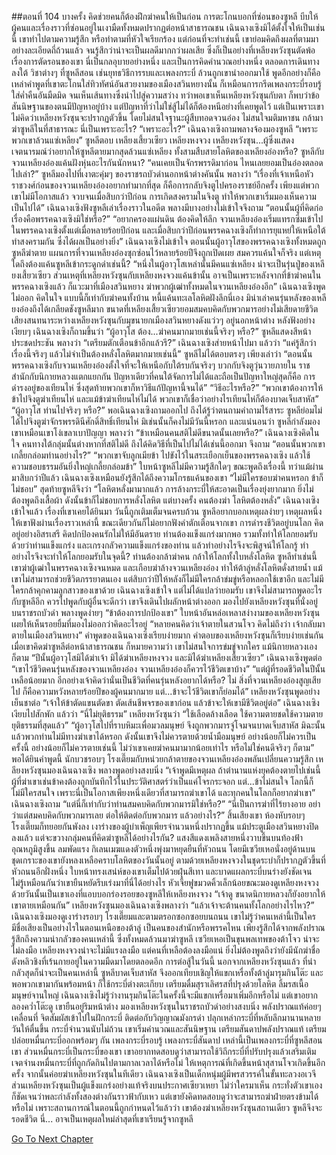 ##ตอนที่ 104 บางครั้ง คิดช่วยคนก็ต้องฝึกฆ่าคนให้เป็นก่อน
การตะโกนบอกที่ซ่อนของซูหลี บีบให้ผู้คนและเรื่องราวที่ซ่อนอยู่ในเงามืดทั้งหมดปรากฏต่อหน้าสาธารณชน เฉินฉางเซิงมิได้ตั้งใจให้เป็นเช่นนี้ เขาทำไปตามความรู้สึก หรือทำตามที่หัวใจเรียกร้อง แต่ก่อนที่จะทำเช่นนี้ เขาย่อมคิดถึงผลที่ตามมาอย่างละเอียดถี่ถ้วนแล้ว จนรู้สึกว่าน่าจะเป็นผลดีมากกว่าผลเสีย ซึ่งก็เป็นอย่างที่เหลียงหวังซุนตัดพ้อเรื่องการตัดรอนของเขา
นี่เป็นกลอุบายอย่างหนึ่ง และเป็นการคิดคำนวณอย่างหนึ่ง ตลอดการเดินทางลงใต้ วิชาต่างๆ ที่ซูหลีสอน เช่นยุทธวิธีการรบและเพลงกระบี่ ล้วนถูกเขานำออกมาใช้ พูดอีกอย่างก็คือ เหล่าคำพูดที่เขาตะโกนใส่ทิวทัศน์อันสวยงามของเมืองสวินหยางนั้น ก็เหมือนการกรีดเพลงกระบี่รอบรู้ใส่ค่ำคืนอันมืดมิด จนเห็นเส้นทางซึ่งนำไปสู่ความสว่าง
ทว่าพอเขาเห็นเหลียงหวังซุนกับตา ก็พบว่าข้อสันนิษฐานของตนมีปัญหาอยู่บ้าง แต่ปัญหาที่ว่าไม่ใช่สู้ไม่ได้ก็ต้องหนีอย่างที่เคยพูดไว้ แต่เป็นเพราะเขาไม่คิดว่าเหลียงหวังซุนจะปรากฏตัวขึ้น โดยไม่สนใจฐานะผู้สืบทอดจวนอ๋อง ไม่สนใจมติมหาชน กล้ามาฆ่าซูหลีในที่สาธารณะ นี่เป็นเพราะอะไร?
“เพราะอะไร?” เฉินฉางเซิงถามพลางจ้องมองซูหลี
“เพราะพวกเขาล้วนแซ่เหลียง” ซูหลีตอบ
เหลียงเสี้ยวเซียว เหลียงหงจวง เหลียงหวังซุน...ผู้ซึ่งแสดงเจตนารมณ์ว่าอยากให้ซูหลีตายมากสุดล้วนแซ่เหลียง ทั้งสามสืบสายโลหิตของเหลียงอ๋องหรือ? ซูหลีกับจวนเหลียงอ๋องแค้นฝังหุ่นอะไรกันนักหนา?
“คนเคยเป็นจักรพรรดิมาก่อน ไหนเลยยอมเป็นอ๋องตลอดไปเล่า?” ซูหลีมองไปที่เงาตะคุ่มๆ ของราชรถบัวดำนอกหน้าต่างคันนั้น พลางว่า “เรื่องที่เจ้าเหนือหัวราชวงศ์ก่อนของจวนเหลียงอ๋องอยากทำมากที่สุด ก็คือการกลับจิงตูไปครองราชย์อีกครั้ง เพียงแต่พวกเขาไม่มีโอกาสแล้ว จวบจนเมื่อสิบกว่าปีก่อน การเกิดสงครามในจิงตู ทำให้พวกเขาเริ่มมองเห็นความเป็นไปได้”
เฉินฉางเซิงฟังซูหลีเล่าเรื่องราวในอดีต พลางมีบางอย่างไม่เข้าใจจึงถาม “ตอนนั้นผู้ที่คิดก่อเรื่องคือพรรคฉางเซิงมิใช่หรือ?”
“อยากครองแผ่นดิน ต้องคิดให้ลึก จวนเหลียงอ๋องเริ่มแทรกซึมเข้าไปในพรรคฉางเซิงตั้งแต่เมื่อหลายร้อยปีก่อน และเมื่อสิบกว่าปีก่อนพรรคฉางเซิงก็ทำการยุแหย่ให้เหนือใต้ทำสงครามกัน ซึ่งได้ผลเป็นอย่างยิ่ง”
เฉินฉางเซิงไม่เข้าใจ ตอนนั้นผู้อาวุโสของพรรคฉางเซิงทั้งหมดถูกซูหลีฆ่าตาย แผนการที่จวนเหลียงอ๋องซุกซ่อนไว้หลายร้อยปีจึงถูกเปิดเผย สมควรแค้นใจก็จริง แต่เหตุใดถึงต้องแค้นซูหลีเข้ากระดูกดำเช่นนี้?
“หนึ่งในผู้อาวุโสเหล่านั้นมีคนแซ่เหลียง น่าจะเป็นรุ่นปู่ของเหลียงเสี้ยวเซียว ส่วนเหตุที่เหลียงหวังซุนกับเหลียงหงจวงแค้นข้านั้น อาจเป็นเพราะหลังจากที่ข้าฆ่าคนในพรรคฉางเซิงแล้ว ก็แวะมาที่เมืองสวินหยาง ฆ่าพวกผู้เฒ่าทั้งหมดในจวนเหลียงอ๋องอีก”
เฉินฉางเซิงพูดไม่ออก คิดในใจ แบบนี้ก็เท่ากับฆ่าคนทั้งบ้าน หนี้แค้นทะเลโลหิตฝังลึกนี่เอง มิน่าเล่าคนรุ่นหลังของเหลียงอ๋องถึงได้เกลียดชังซูหลีมาก ขนาดที่เหลียงเสี้ยวเซียวยอมสมคบคิดกับพวกมารอย่างไม่เสียดายชีวิต
เสียงสนทนาระหว่างเหลียงหวังซุนกับมุขนายกเมืองสวินหยางดังแว่วๆ อยู่นอกหน้าต่าง
หลังฟังอย่างเงียบๆ เฉินฉางเซิงก็ถามขึ้นว่า “ผู้อาวุโส ต้อง...ฆ่าคนมากมายเช่นนี้จริงๆ หรือ?”
ซูหลีแสดงสีหน้าประชดประชัน พลางว่า “เตรียมตักเตือนข้าอีกแล้วรึ?”
เฉินฉางเซิงส่ายหน้าไปมา แล้วว่า “แค่รู้สึกว่าเรื่องนี้จริงๆ แล้วไม่จำเป็นต้องหลั่งโลหิตมากมายเช่นนี้”
ซูหลีไม่ได้ตอบตรงๆ เพียงเล่าว่า “ตอนนั้น พรรคฉางเซิงกับจวนเหลียงอ๋องตั้งใจที่จะให้เหนือกับใต้รบกันจริงๆ บวกกับจิงตูวุ่นวายภายใน ราชสำนักกับนิกายหลวงแตกแยกกัน ปัญหาเดียวที่คนใต้จัดการไม่ได้และถือเป็นปัญหาใหญ่สุดก็คือ การดำรงอยู่ของเทียนไห่ ซึ่งสุดท้ายพวกเขาก็หาวิธีแก้ปัญหานี้จนได้”
“วิธีอะไรหรือ?”
“พวกเขาต้องการให้ข้าไปจิงตูฆ่าเทียนไห่ และแม้ข้าฆ่าเทียนไห่ไม่ได้ พวกเขาก็เชื่อว่าอย่างไรเทียนไห่ก็ต้องบาดเจ็บสาหัส”
“ผู้อาวุโส ท่านไปจริงๆ หรือ?” พอเฉินฉางเซิงถามออกไป ถึงได้รู้ว่าตนถามคำถามไร้สาระ
ซูหลีย่อมไม่ได้ไปจิงตูฆ่าจักรพรรดินีศักดิ์สิทธิ์เทียนไห่ มิเช่นนั้นก็คงไม่มีวันนี้หรอก และแน่นอนว่า ซูหลีกำลังมองเขาเหมือนเขาโง่เขลาเบาปัญญา พลางว่า “ข้าเหมือนคนสติไม่ดีขนาดนั้นเลยหรือ?”
เฉินฉางเซิงคิดในใจ คนทางใต้กลุ่มนั้นต่างหากที่สติไม่ดี ถึงได้คิดวิธีที่เป็นไปไม่ได้เช่นนี้ออกมา จึงถาม “ตอนนั้นพวกเขาเกลี้ยกล่อมท่านอย่างไร?”
“พวกเขาจับลูกเมียข้า ไปขังไว้ในสระเยือกเย็นของพรรคฉางเซิง แล้วใช้ความชอบธรรมอันยิ่งใหญ่เกลี้ยกล่อมข้า”
ใบหน้าซูหลีไม่มีความรู้สึกใดๆ ขณะพูดถึงเรื่องนี้ ทว่าแม้ผ่านมาสิบกว่าปีแล้ว เฉินฉางเซิงเหมือนยังรู้สึกได้ถึงความโกรธแค้นของเขา
“ไม่มีใครชอบฆ่าคนหรอก ข้าก็ไม่ชอบ”
สุดท้ายซูหลีจึงว่า “โลหิตหลั่งมามากแล้ว การล้างกระบี่ให้สะอาดเป็นเรื่องยุ่งยากมาก ยิ่งไม่ต้องพูดถึงเสื้อผ้า ดังนั้นข้าก็ไม่ชอบการหลั่งโลหิต แต่บางครั้ง คนต้องฆ่า โลหิตต้องหลั่ง”
เฉินฉางเซิงเข้าใจแล้ว เรื่องที่เขาเคยได้ยินมา วันนี้ถูกเติมเต็มจนครบถ้วน ซูหลีอยากบอกเหตุผลง่ายๆ เหตุผลหนึ่งให้เขาฟังผ่านเรื่องราวเหล่านี้ ขณะเดียวกันก็ไม่อยากฟังคำตักเตือนจากเขา
การดำรงชีวิตอยู่บนโลก คิดอยู่อย่างอิสรเสรี คิดปกป้องคนรักไม่ให้มีอันตราย ท่านต้องแข็งแกร่งมากพอ รวมทั้งทำให้โลกยอมรับด้วยว่าท่านแข็งแกร่ง และเกรงกลัวความแข็งแกร่งของท่าน แล้วทำอย่างไรจึงจะพิสูจน์ให้โลกรู้ ทำอย่างไรจึงจะทำให้โลกยอมรับในจุดนี้? ท่านต้องกล้าฆ่าคน กล้าให้โลกทั้งใบหลั่งโลหิต
ซูหลีทำเช่นนี้ เขาฆ่าผู้เฒ่าในพรรคฉางเซิงจนหมด และเกือบฆ่าล้างจวนเหลียงอ๋อง ทำให้ต้าลู่หลั่งโลหิตดั่งสายน้ำ แม้เขาไม่สามารถช่วยชีวิตภรรยาตนเอง แต่สิบกว่าปีให้หลังก็ไม่มีใครกล้าข่มขู่หรือหลอกใช้เขาอีก และไม่มีใครกล้าคุกคามลูกสาวของเขาด้วย
เฉินฉางเซิงเข้าใจ แต่ไม่ได้แปลว่ายอมรับ เขาจึงไม่สามารถพูดอะไรกับซูหลีอีก ควรไปพูดกับผู้อื่นจะดีกว่า เขาจึงเดินไปผลักหน้าต่างออก มองไปยังเหลียงหวังซุนที่นั่งอยู่บนราชรถบัวดำ พลางพูดง่ายๆ “ข้าต้องการปกป้องเขา”
ใบหน้าอันหล่อเหลาสง่างามของเหลียงหวังซุนเผยให้เห็นรอยยิ้มที่มองไม่ออกว่าคิดอะไรอยู่ “หลายคนคิดว่าเจ้าตายในสวนโจว คิดไม่ถึงว่า เจ้ากลับมาตายในเมืองสวินหยาง”
คำพูดของเฉินฉางเซิงเรียบง่ายมาก คำตอบของเหลียงหวังซุนก็เรียบง่ายเช่นกัน เมื่อเขาคิดฆ่าซูหลีต่อหน้าสาธารณชน ก็หมายความว่า เขาไม่สนใจการข่มขู่จากใคร แม้นิกายหลวงเองก็ตาม
“ปีนั้นผู้อาวุโสมิได้ฆ่าเจ้า มิได้ฆ่าเหลียงหงจวง และมิได้ฆ่าเหลียงเสี้ยวเซียว”
เฉินฉางเซิงพูดต่อ “เขาไว้ชีวิตคนรุ่นหลังของจวนเหลียงอ๋อง จวนเหลียงอ๋องก็ควรไว้ชีวิตเขาบ้าง”
“แต่ผู้ที่รอดชีวิตในปีนั้นเหลือน้อยมาก อีกอย่างเจ้าคิดว่านั่นเป็นชีวิตที่คนรุ่นหลังอยากได้หรือ? ไม่ สิ่งที่จวนเหลียงอ๋องสูญเสียไป ก็คือความหวังหลายร้อยปีของผู้คนมากมาย แต่...ข้าจะไว้ชีวิตเขาก็ย่อมได้” เหลียงหวังซุนพูดอย่างเย็นชาต่อ “เจ้าให้ข้าตัดแขนตัดขา ตัดเส้นชีพจรของเขาก่อน แล้วข้าจะให้เขามีชีวิตอยู่ต่อ”
เฉินฉางเซิงเงียบไปสักพัก แล้วว่า “นี่ไม่ยุติธรรม”
เหลียงหวังซุนว่า “ใช้เลือดล้างเลือด ใช้ความตายชดใช้ความตาย ยุติธรรมที่สุดแล้ว”
“ผู้อาวุโสไปที่ราบหิมะเพื่อมวลมนุษย์ จึงถูกพวกมารจู่โจมจนบาดเจ็บสาหัส มิฉะนั้นแล้วพวกท่านไม่มีทางฆ่าเขาได้หรอก ดังนั้นเขาจึงไม่ควรตายด้วยน้ำมือมนุษย์ อย่างน้อยก็ไม่ควรเป็นครั้งนี้ อย่างน้อยก็ไม่ควรตายเช่นนี้ ไม่ว่าเขาเคยฆ่าคนมามากน้อยเท่าไร หรือไม่ใช่คนดีจริงๆ ก็ตาม”
พอได้ยินคำพูดนี้ นักบวชรอบๆ โรงเตี๊ยมกับหน่วยกล้าตายของจวนเหลียงอ๋องพลันเปลี่ยนความรู้สึก
เหลียงหวังซุนมองเฉินฉางเซิง พลางพูดอย่างสงบนิ่ง “เจ้าพูดมีเหตุผล ถ้าตำนานแห่งยุคต้องตายไปเช่นนี้ ผู้ที่ฆ่าเขาเช่นข้าคงต้องถูกบันทึกไว้ในประวัติศาสตร์ว่าเป็นแค่โจรกระจอก แต่...ข้าไม่สนใจ โลกนี้ก็ไม่มีใครสนใจ เพราะนี่เป็นโอกาสเพียงหนึ่งเดียวที่สามารถฆ่าเขาได้ และทุกคนในโลกก็อยากฆ่าเขา”
เฉินฉางเซิงถาม “แต่นี่ก็เท่ากับว่าท่านสมคบคิดกับพวกมารมิใช่หรือ?”
“นี่เป็นการฆ่าที่ไร้ยางอาย อย่าว่าแต่สมคบคิดกับพวกมารเลย ต่อให้ติดต่อกับพวกมาร แล้วอย่างไร?”
สิ้นเสียงเขา ห้องหับรอบๆ โรงเตี๊ยมก็ทยอยกันพังลง เงาร่างของผู้บำเพ็ญเพียรจำนวนหนึ่งปรากฏขึ้น
แม้ประตูเมืองสวินหยางปิดลงแล้ว แต่จะขวางกลุ่มคนที่คิดฆ่าซูหลีได้อย่างไรกัน?
แสงสีแดงเพลิงสายหนึ่งวาบขึ้นบนท้องฟ้า อุณหภูมิสูงขึ้น ลมพัดแรง กิเลนเมฆแดงตัวหนึ่งพุ่งมาหยุดยืนที่หัวถนน โดยมีเซวียเหอนั่งอยู่ด้านบน ชุดเกราะของเขายังหลงเหลือคราบโลหิตของวันนั้นอยู่ ตามด้วยเหลียงหงจวงในชุดระบำก็ปรากฏตัวขึ้นที่หัวถนนอีกฝั่งหนึ่ง ใบหน้าทรงเสน่ห์ของเขาเต็มไปด้วยฝุ่นสีเทา และบาดแผลกระบี่บนร่างยังชัดเจน ไม่รู้เหมือนกันว่าเขายืนหยัดรีบเร่งมาที่นี่ได้อย่างไร
หัวเจี้ยฟูขมวดคิ้วเล็กน้อยขณะมองดูเหลียงหงจวง ด้วยวันนั้นเป็นเขาเองที่แอบบอกร่องรอยของซูหลีให้เหลียงหงจวง
“เจ้าดู ขนาดนิกายหลวงก็ยังอยากให้เขาตายเหมือนกัน” เหลียงหวังซุนมองเฉินฉางเซิงพลางว่า “แล้วเจ้าจะต้านคนทั้งโลกอย่างไรไหว?”
เฉินฉางเซิงมองดูเงาร่างรอบๆ โรงเตี๊ยมและตามตรอกซอกซอยบนถนน เขาไม่รู้ว่าคนเหล่านี้เป็นใคร มีชื่อเสียงเป็นอย่างไรในตอนเหนือของต้าลู่ เป็นคนของสำนักหรือพรรคไหน เพียงรู้สึกได้จากพลังปราณ รู้สึกถึงความน่ากลัวของคนเหล่านี้ ซึ่งทั้งหมดล้วนมาฆ่าซูหลี
เซวียเหอเป็นขุนพลเทพของต้าโจว น่าจะไม่ลงมือ เหลียงหงจวงน่าจะไม่มีแรงลงมือ แต่คนที่เหลือต้องลงมือแน่ ยิ่งไม่ต้องพูดถึงว่ายังมีนักฆ่าชื่อดังหลิวชิงที่เร้นกายอยู่ในความมืดมาโดยตลอดอีก การต่อสู้ในวันนี้ นอกจากเหลียงหวังซุนแล้ว ที่น่ากลัวสุดก็น่าจะเป็นคนเหล่านี้
ซูหลีบาดเจ็บสาหัส จึงออกเทียบเชิญให้แขกเหรื่อทั้งต้าลู่มารุมกินโต๊ะ และพอพวกเขามากันพร้อมหน้า ก็ใช้กระบี่ต่างตะเกียบ เตรียมดื่มสุราเลิศรสที่ปรุงด้วยโลหิต ลิ้มรสเนื้อมนุษย์จานใหญ่ เฉินฉางเซิงไม่รู้ว่างานรุมกินโต๊ะในครั้งนี้จะมีแขกเหรื่อมาเพิ่มอีกหรือไม่ แต่เขาอยากลองคว่ำโต๊ะดู
เขายืนอยู่ริมหน้าต่าง มองเหลียงหวังซุนในราชรถบัวดำอย่างสงบนิ่ง พลังปราณแท้ค่อยๆ เคลื่อนที่ จิตสัมผัสเข้าไปในฝักกระบี่ ติดต่อกับวิญญาณมังกรดำ ปลุกเหล่ากระบี่ที่หลับลึกมานานหลายวันให้ตื่นขึ้น
กระบี่จำนวนนับไม่ถ้วน
เขาเริ่มคำนวณและสันนิษฐาน เตรียมสันดาปพลังปราณแท้ เตรียมปล่อยหมื่นกระบี่ออกพร้อมๆ กัน
เพลงกระบี่รอบรู้ เพลงกระบี่สันดาป เหล่านี้เป็นเพลงกระบี่ที่ซูหลีสอนเขา ส่วนหมื่นกระบี่เป็นกระบี่ของเขา เขาอยากทดสอบดูว่าสามารถใช้วิถีกระบี่ที่ปรับปรุงแล้วเสริมเติมเจตจำนงหมื่นกระบี่ที่ถูกกัดกินไปตามกาลเวลาได้หรือไม่ ให้เหตุการณ์ที่เกิดขึ้นหน้าสุสานโจวเกิดขึ้นอีกครั้ง จากนั้นค่อยฆ่าเหลียงหวังซุนในทีเดียว
เฉินฉางเซิงเป็นเด็กหนุ่มผู้มีพรสวรรค์ในขั้นทะลวงอเวจี ส่วนเหลียงหวังซุนเป็นผู้แข็งแกร่งอย่างแท้จริงบนประกาศเซียวเหยา ไม่ว่าใครมาเห็น กระทั่งตัวเขาเองก็ชัดเจนว่าพละกำลังทั้งสองต่างกันราวฟ้ากับเหว
แต่เขายังคิดทดสอบดูว่าจะสามารถฆ่าฝ่ายตรงข้ามได้หรือไม่
เพราะสถานการณ์ในตอนนี้ถูกกำหนดไว้แล้วว่า เขาต้องฆ่าเหลียงหวังซุนสถานเดียว ซูหลีจึงจะรอดชีวิต
นี่... อาจเป็นเหตุผลใหม่ล่าสุดที่เขาเรียนรู้จากซูหลี


[Go To Next Chapter]( ./391.md)